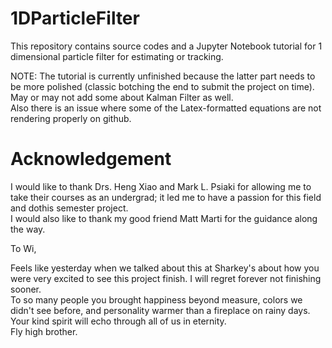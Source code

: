 # 1DParticleFilter
This repository contains source codes and a Jupyter Notebook tutorial for 1 dimensional particle filter for estimating or tracking. 

<p align="center">
<src="https://latex.codecogs.com/svg.latex?%5Clarge%20%24%24%20x_%7Bk&plus;1%7D%20%3D%20f%20%5B%20k%20%2C%20x_k%20%2C%20v_k%20%5D%20%3D%202%20%5Coperatorname%20%7B%20atan%20%7D%20%5B%20x_k%20%5D%20&plus;%200.5%20*%20%5Ccos%20%28%20%5Cpi%20k%20/%203%20%29%20&plus;%20v_k%20%24%24%5C%5C">
</p>

NOTE: The tutorial is currently unfinished because the latter part needs to be more polished (classic botching the end to submit the project on time). May or may not add some about Kalman Filter as well. <br/>
Also there is an issue where some of the Latex-formatted equations are not rendering properly on github.   

# Acknowledgement 
I would like to thank Drs. Heng Xiao and Mark L. Psiaki for allowing me to take their courses as an undergrad; it led me to have a passion for this field and dothis semester project. <br/>
I would also like to thank my good friend Matt Marti for the guidance along the way. 

To Wi, 

Feels like yesterday when we talked about this at Sharkey's about how you were very excited to see this project finish. I will regret forever not finishing sooner. <br/>
To so many people you brought happiness beyond measure, colors we didn't see before, and personality warmer than a fireplace on rainy days. <br/>
Your kind spirit will echo through all of us in eternity. <br/>
Fly high brother. 


